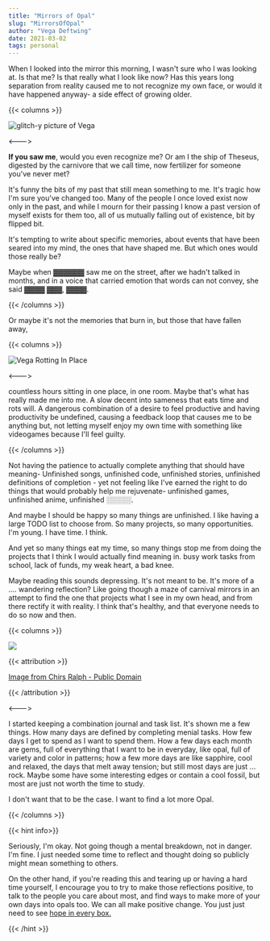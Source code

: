 ```yaml
---
title: "Mirrors of Opal"
slug: "MirrorsOfOpal"
author: "Vega Deftwing"
date: 2021-03-02
tags: personal
---
```


When I looked into the mirror this morning, I wasn't sure who I was looking at. Is that me? Is that really what I look like now? Has this years long separation from reality caused me to not recognize my own face, or would it have happened anyway- a side effect of growing older.

{{< columns >}}

<img src="/mirror2.gif" alt="glitch-y picture of Vega">

<--->

**If you saw me**, would you even recognize me? Or am I the ship of Theseus, digested by the carnivore that we call time, now fertilizer for someone you've never met?

It's funny the bits of my past that still mean something to me. It's tragic how I'm sure you've changed too. Many of the people I once loved exist now only in the past, and while I mourn for their passing I know a past version of myself exists for them too, all of us mutually falling out of existence, bit by flipped bit.

It's tempting to write about specific memories, about events that have been seared into my mind, the ones that have shaped me. But which ones would those really be?

Maybe when ▓▓▓▓▓▓ saw me on the street, after we hadn't talked in months, and in a voice that carried emotion that words can not convey, she said ▓▓▓▓ ▓▓▓, ▓▓▓▓.

{{< /columns >}}

Or maybe it's not the memories that burn in, but those that have fallen away, 

{{< columns >}}

<img src="/mirror3.gif" alt="Vega Rotting In Place">

<--->

countless hours sitting in one place, in one room. Maybe that's what has really made me into me. A slow decent into sameness that eats time and rots will. A dangerous combination of a desire to feel productive and having productivity be undefined, causing a feedback loop that causes me to be anything but, not letting myself enjoy my own time with something like videogames because I'll feel guilty.

{{< /columns >}}

Not having the patience to actually complete anything that should have meaning- Unfinished songs, unfinished code, unfinished stories, unfinished definitions of completion - yet not feeling like I've earned the right to do things that would probably help me rejuvenate- unfinished games, unfinished anime, unfinished ░░░░░. 

And maybe I should be happy so many things are unfinished. I like having a large TODO list to choose from. So many projects, so many opportunities. I'm young. I have time. I think.

And yet so many things eat my time, so many things stop me from doing the projects that I think I would actually find meaning in. busy work tasks from school, lack of funds, my weak heart, a bad knee.

Maybe reading this sounds depressing. It's not meant to be. It's more of a .... wandering reflection? Like going though a maze of carnival mirrors in an attempt to find the one that projects what I see in my own head, and from there rectify it with reality. I think that's healthy, and that everyone needs to do so now and then.

{{< columns >}}

![](https://upload.wikimedia.org/wikipedia/commons/a/ad/Nev_opal09.jpg)

{{< attribution >}}

[Image from Chirs Ralph - Public Domain](https://en.wikipedia.org/wiki/Opal#/media/File:Nev_opal09.jpg)

{{< /attribution >}}

<--->

I started keeping a combination journal and task list. It's shown me a few things. How many days are defined by completing menial tasks. How few days I get to spend as I want to spend them. How a few days each month are gems, full of everything that I want to be in everyday, like opal, full of variety and color in patterns; how a few more days are like sapphire, cool and relaxed, the days that melt away tension; but still most days are just ... rock. Maybe some have some interesting edges or contain a cool fossil, but most are just not worth the time to study.

I don't want that to be the case. I want to find a lot more Opal.

{{< /columns >}}

{{< hint info>}}

Seriously, I'm okay. Not going though a mental breakdown, not in danger. I'm fine. I just needed some time to reflect and thought doing so publicly might mean something to others.

On the other hand, if you're reading this and tearing up or having a hard time yourself, I encourage you to try to make those reflections positive, to talk to the people you care about most, and find ways to make more of your own days into opals too. We can all make positive change. You just just need to see [hope in every box.](https://www.youtube.com/watch?v=K9KLZ8C9DrY)

{{< /hint >}}


